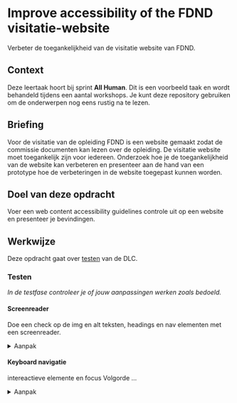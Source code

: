 # Improve accessibility of the FDND visitatie-website

Verbeter de toegankelijkheid van de visitatie website van FDND.

## Context

Deze leertaak hoort bij sprint **All Human**. 
Dit is een voorbeeld taak en wordt behandeld tijdens een aantal workshops. 
Je kunt deze repository gebruiken om de onderwerpen nog eens rustig na te lezen.

## Briefing

Voor de visitatie van de opleiding FDND is een website gemaakt zodat de commissie documenten kan lezen over de opleiding. 
De visitatie website moet toegankelijk zijn voor iedereen. 
Onderzoek hoe je de toegankelijkheid van de website kan verbeteren en presenteer aan de hand van een prototype hoe de verbeteringen in de website toegepast kunnen worden.
 
## Doel van deze opdracht

Voer een web content accessibility guidelines controle uit op een website en presenteer je bevindingen.


## Werkwijze
Deze opdracht gaat over [testen](#testen) van de DLC.

### Testen
*In de testfase controleer je of jouw aanpassingen werken zoals bedoeld.*


#### Screenreader

Doe een check op de img en alt teksten, headings en nav elementen met een screenreader. 

<details>
<summary>Aanpak</summary>

 1. djhfdj
 2. dsjh kdsj

#### Materiaal Screenreader

 - [A11yproject Checklist: Headings ](https://www.a11yproject.com/checklist/#headings)
 - 

</details>



#### Keyboard navigatie

intereactieve elemente en focus
Volgorde ... 

<details>
<summary>Aanpak</summary>

 1. djhfdj
 2. dsjh kdsj

#### Materiaal Keyboard navigatie

 - [A11yproject Keyboard: Headings ](https://www.a11yproject.com/checklist/#keyboard)
 - [The no mouse challlenge](https://uxdesign.cc/taking-the-keyboard-navigation-red-pill-dbb76dd73b1e)

</details>



